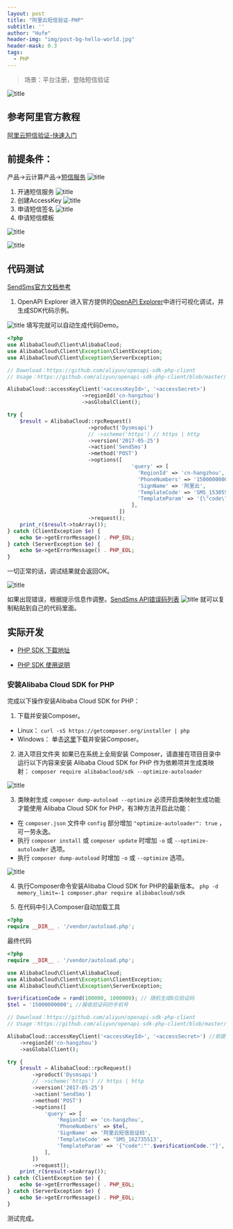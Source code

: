 ```yaml
---
layout: post
title: "阿里云短信验证-PHP"
subtitle: ''
author: "Hufe"
header-img: "img/post-bg-hello-world.jpg"
header-mask: 0.3
tags:
  - PHP
---
```


> 场景：平台注册，登陆短信验证

![title](https://gitee.com/hufe09/image_hosting/raw/master/PicGo/1554348710301-1554348710586.png)

## 参考阿里官方教程
[阿里云短信验证-快速入门](https://help.aliyun.com/document_detail/55288.html?spm=a2c4g.11186623.6.557.568a66faTr3BOC)

## 前提条件：
产品->云计算产品->[短信服务](https://www.aliyun.com/product/sms?spm=a2c4g.11186623.1280361.144.633f56e0m9OQIP)
![title](https://gitee.com/hufe09/image_hosting/raw/master/PicGo/1554355299082-1554355299085.png)

1. 开通短信服务
![title](https://gitee.com/hufe09/image_hosting/raw/master/PicGo/1554355531043-1554355531048.png)
2. 创建AccessKey
![title](https://gitee.com/hufe09/image_hosting/raw/master/PicGo/1554355606977-1554355606982.png)
3. 申请短信签名
![title](https://gitee.com/hufe09/image_hosting/raw/master/PicGo/1554356681959-1554356681964.png)
4. 申请短信模板

![title](https://gitee.com/hufe09/image_hosting/raw/master/PicGo/1554369065640-1554369065644.png)

![title](https://gitee.com/hufe09/image_hosting/raw/master/PicGo/1554357552182-1554357552187.png)

## 代码测试
[SendSms官方文档参考](https://help.aliyun.com/document_detail/101414.html)
1. OpenAPI Explorer
进入官方提供的[OpenAPI Explorer](https://api.aliyun.com/?spm=a2c4g.11186623.2.13.633f56e0ppdhc5#/?product=Dysmsapi&api=SendSms)中进行可视化调试，并生成SDK代码示例。

![title](https://gitee.com/hufe09/image_hosting/raw/master/PicGo/Snipaste_2019-04-04_14-15-02-1554358525262.png)
填写完就可以自动生成代码Demo。

``` php
<?php
use AlibabaCloud\Client\AlibabaCloud;
use AlibabaCloud\Client\Exception\ClientException;
use AlibabaCloud\Client\Exception\ServerException;

// Download：https://github.com/aliyun/openapi-sdk-php-client
// Usage：https://github.com/aliyun/openapi-sdk-php-client/blob/master/README-CN.md

AlibabaCloud::accessKeyClient('<accessKeyId>', '<accessSecret>')
                        ->regionId('cn-hangzhou')
                        ->asGlobalClient();

try {
    $result = AlibabaCloud::rpcRequest()
                          ->product('Dysmsapi')
                          // ->scheme('https') // https | http
                          ->version('2017-05-25')
                          ->action('SendSms')
                          ->method('POST')
                          ->options([
                                        'query' => [
                                          'RegionId' => 'cn-hangzhou',
                                          'PhoneNumbers' => '15000000000',
                                          'SignName' => '阿里云',
                                          'TemplateCode' => 'SMS_153055065',
                                          'TemplateParam' => '{\"code\":\"1111\"}',
                                        ],
                                    ])
                          ->request();
    print_r($result->toArray());
} catch (ClientException $e) {
    echo $e->getErrorMessage() . PHP_EOL;
} catch (ServerException $e) {
    echo $e->getErrorMessage() . PHP_EOL;
}
```
一切正常的话，调试结果就会返回OK。

![title](https://gitee.com/hufe09/image_hosting/raw/master/PicGo/1554358999154-1554358999157.png)

如果出现错误，根据提示信息作调整。[SendSms API错误码列表](https://help.aliyun.com/document_detail/101346.html?spm=a2c4g.11186623.2.14.633f56e0RZgtBo)
![title](https://gitee.com/hufe09/image_hosting/raw/master/PicGo/1554359070749-1554359070753.png)
就可以复制粘贴到自己的代码里面。

## 实际开发
- [PHP SDK 下载地址](https://github.com/aliyun/openapi-sdk-php)

- [PHP SDK 使用说明](https://help.aliyun.com/document_detail/53111.html?spm=a2c1g.8271268.10000.92.4519df25orzSMy)

### 安装Alibaba Cloud SDK for PHP
完成以下操作安装Alibaba Cloud SDK for PHP：
1. 下载并安装Composer。
- Linux：
`curl -sS https://getcomposer.org/installer | php`
- Windows：
单击[这里](https://getcomposer.org/Composer-Setup.exe?spm=a2c4g.11186623.2.17.6a5316e4roXpel&file=Composer-Setup.exe)下载并安装Composer。
2. 进入项目文件夹
如果已在系统上全局安装 Composer，请直接在项目目录中运行以下内容来安装 Alibaba Cloud SDK for PHP 作为依赖项并生成类映射：
`composer require alibabacloud/sdk --optimize-autoloader`

![title](https://gitee.com/hufe09/image_hosting/raw/master/PicGo/1554361269214-1554361269218.png)

3. 类映射生成
`composer dump-autoload --optimize`
必须开启类映射生成功能才能使用 Alibaba Cloud SDK for PHP，有3种方法开启此功能：  
- 在 `composer.json` 文件中 `config` 部分增加 `"optimize-autoloader": true` ，可一劳永逸。
- 执行 `composer install` 或 `composer update` 时增加 `-o` 或 `--optimize-autoloader` 选项。
- 执行 `composer dump-autoload` 时增加 `-o` 或 `--optimize` 选项。

![title](https://gitee.com/hufe09/image_hosting/raw/master/PicGo/1554361540579-1554361540584.png)

4. 执行Composer命令安装Alibaba Cloud SDK for PHP的最新版本。
`php -d memory_limit=-1 composer.phar require alibabacloud/sdk`

5. 在代码中引入Composer自动加载工具
``` php
<?php
require __DIR__ . '/vendor/autoload.php';
```

最终代码

``` php
<?php
require __DIR__ . '/vendor/autoload.php';

use AlibabaCloud\Client\AlibabaCloud;
use AlibabaCloud\Client\Exception\ClientException;
use AlibabaCloud\Client\Exception\ServerException;

$verificationCode = rand(100000, 1000000); // 随机生成6位验证码
$tel = '15000000000'; //接收验证码的手机号

// Download：https://github.com/aliyun/openapi-sdk-php-client
// Usage：https://github.com/aliyun/openapi-sdk-php-client/blob/master/README-CN.md

AlibabaCloud::accessKeyClient('<accessKeyId>', '<accessSecret>') //前提条件2中的AccessKey
    ->regionId('cn-hangzhou')
    ->asGlobalClient();

try {
    $result = AlibabaCloud::rpcRequest()
        ->product('Dysmsapi')
        // ->scheme('https') // https | http
        ->version('2017-05-25')
        ->action('SendSms')
        ->method('POST')
        ->options([
            'query' => [
                'RegionId' => 'cn-hangzhou',
                'PhoneNumbers' => $tel,
                'SignName' => '阿里云短信验证码',
                'TemplateCode' => 'SMS_162735513',
                'TemplateParam' => '{"code":"'.$verificationCode.'"}',
            ],
        ])
        ->request();
    print_r($result->toArray());
} catch (ClientException $e) {
    echo $e->getErrorMessage() . PHP_EOL;
} catch (ServerException $e) {
    echo $e->getErrorMessage() . PHP_EOL;
}
```
测试完成。